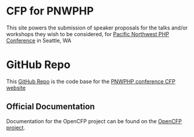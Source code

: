 
# CFP for PNWPHP

This site powers the submission of speaker proposals for the talks and/or 
workshops they wish to be considered, for [Pacific Northwest PHP Conference](http://pnwphp.com) in 
Seattle, WA 

# GitHub Repo

This [GitHub Repo](https://github.com/pnwphp/cfp.pnwphp.com) is the code base for the
[PNWPHP conference CFP website ](http://cfp.pnwphp.com/)


## Official Documentation

Documentation for the OpenCFP project can be found on the [OpenCFP project](https://github.com/opencfp/opencfp).


